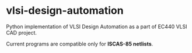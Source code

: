# vlsi-design-automation
Python implementation of VLSI Design Automation as a part of EC440 VLSI CAD project.

Current programs are compatible only for <b>ISCAS-85 netlists</b>.
